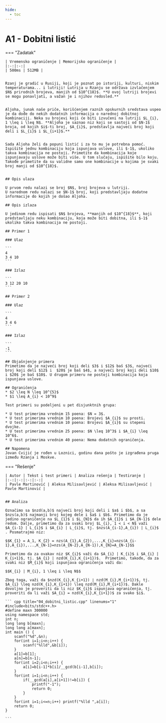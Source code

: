 ```yaml
---
hide:
  - toc
---
```


# A1 - Dobitni listić

=== "Zadatak"
	
	| Vremensko ograničenje | Memorijsko ograničenje |
	|:-:|:-:|
	| 500ms | 512MB |
	
	
	Rzanj je gradić u Rusiji, koji je poznat po istoriji, kulturi, niskim temperaturama... i lutriji! Lutrija u Rzanju se održava izvlačenjem $N$ prirodnih brojeva, manjih od $10^{18}$. **U ovoj lutriji brojevi se mogu ponavljati, a važan je i njihov redosled.**
	
	
	Aljoha, junak naše priče, korišćenjem raznih opskurnih sredstava uspeo je da dođe do nekih dodatnih informacija o narednoj dobitnoj kombinaciji. Neka su brojevi koji će biti izvučeni na lutriji $L_{i}, 1 \leq i \leq N$. **Aljoha je saznao niz koji se sastoji od $N-1$ broja, od kojih $i$-ti broj, $A_{i}$, predstavlja najveći broj koji deli i $L_{i}$ i $L_{i+1}$.**
	
	
	Sada Aljoha želi da popuni listić i za to mu je potrebna pomoć. Ispišite jednu kombinaciju koja ispunjava uslove, ili $-1$, ukoliko takva kombinacija ne postoji. Primetite da kombinacija koje ispunjavaju uslove može biti više. U tom slučaju, ispišite bilo koju. Takođe primetite da su validne samo one kombinacije u kojima je svaki broj manji od $10^{18}$.
	
	
	## Opis ulaza
	
	U prvom redu nalazi se broj $N$, broj brojeva u lutriji.
	U narednom redu nalazi se $N-1$ broj, koji predstavljaju dodatne informacije do kojih je došao Aljoha.
	
	## Opis izlaza
	
	U jedinom redu ispisati $N$ brojeva, **manjih od $10^{18}$**, koji predstavljaju neku kombinaciju, koja može biti dobitna, ili $-1$ ukoliko takva kombinacija ne postoji.
	
	## Primer 1
	
	### Ulaz
	
	```
	4
	3 4 10
	```
	
	### Izlaz
	
	```
	3 12 20 10
	```
	
	## Primer 2
	
	### Ulaz
	
	```
	4
	3 4 6
	```
	
	### Izlaz
	
	```
	-1
	```
	
	## Objašnjenje primera
	Primetimo da je najveći broj koji deli $3$ i $12$ baš $3$, najveći broj koji deli $12$ i  $20$ je baš $4$, a najveći broj koji deli $10$ i $20$ je baš $10$. U drugom primeru ne postoji kombinacija koja ispunjava uslove.
	
	## Ograničenja
	* $2 \leq N \leq 10^{5}$
	* $1 \leq A_{i} < 10^9$
	
	Test primeri su podeljeni u pet disjunktnih grupa:
	
	* U test primerima vrednim 15 poena: $N = 3$.
	* U test primerima vrednim 10 poena: Brojevi $A_{i}$ su prosti.
	* U test primerima vrednim 10 poena: Brojevi $A_{i}$ su stepeni dvojke.
	* U test primerima vrednim 25 poena: $N \leq 10^3$ i $A_{i} \leq 10^6$.
	* U test primerima vrednim 40 poena: Nema dodatnih ograničenja.
	
	## Napomena
	Jovan Cvijić je rođen u Loznici, godinu dana pošto je izgrađena pruga između Rzanja i Moskve.
	
=== "Rešenje"
	
	| Autor | Tekst i test primeri | Analiza rеšenja | Testiranje |
	|:-:|:-:|:-:|:-:|
	| Pavle Martinović | Aleksa Milisavljević | Aleksa Milisavljević | Pavle Martinović |
	
	
	## Analiza
	
	Označimo sa $nzd(a,b)$ najveći broj koji deli i $a$ i $b$, a sa $nzs(a,b)$ najmanji broj kojeg dele i $a$ i $b$. Primetimo da je jedino ograničenje na $L_{1}$ i $L_{N}$ da ih $A_{1}$ i $A_{N-1}$ dele redom. Dalje, primetimo da za svaki broj $L_{i}, 1 < i < N$ važi $A_{i-1} | L_{i}$ i $A_{i} | L_{i}$, tj. $nzs(A_{i-1},A_{i}) | L_{i}$ . Posmatrajmo niz: 
	
	$$K_{1} = A_1, K_{2} = nzs(A_{1},A_{2}),...,K_{i}=nzs(A_{i-1},A_{i}),...,K_{N-1}=nzs(A_{N-2},A_{N-1}),K_{N}=A_{N-1}$$
	
	Primetimo da za ovakav niz $K_{i}$ važi da $A_{i} | K_{i}$ i $A_{i} | K_{i+1}$, tj. $A_{i} | nzd(K_{i},K_{i+1})$.  Primetimo, takođe, da za svaki niz $M_{i}$ koji ispunjava ograničenja važi da: 
	
	$$K_{i} | M_{i}, 1 \leq i \leq N$$
	
	Zbog toga, važi da $nzd(K_{i},K_{i+1}) ∣ nzd(M_{i},M_{i+1})$, tj. $A_{i} \leq nzd(K_{i},K_{i+1}) \leq nzd(M_{i},M_{i+1})$. Dakle dovoljno je proveriti da li niz $K_{i}$ ispunjava ograničenja, tj. proveriti da li važi $A_{i} = nzd(K_{i},K_{i+1})$ za svako $i$.
	
	``` cpp title="04_dobitni_listic.cpp" linenums="1"
	#include<bits/stdc++.h>
	#define maxn 300000
	using namespace std;
	int n;
	long long b[maxn];
	long long a[maxn];
	int main () {
	    scanf("%d",&n);
	    for(int i=1;i<n;i++) {
	        scanf("%lld",&b[i]);
	    }
	    a[1]=b[1];
	    a[n]=b[n-1];
	    for(int i=2;i<n;i++) {
	        a[i]=b[i-1]*b[i]/__gcd(b[i-1],b[i]);
	    }
	    for(int i=1;i<n;i++) {
	        if(__gcd(a[i],a[i+1])!=b[i]) {
	            printf("-1");
	            return 0;
	        }
	    }
	    for(int i=1;i<=n;i++) printf("%lld ",a[i]);
	    return 0;
	}

	```
